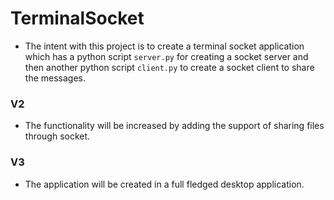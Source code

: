 # TerminalSocket

- The intent with this project is to create a terminal socket application which has a python script `server.py` for creating a socket server and then another python script `client.py` to create a socket client to share the messages.

### V2

- The functionality will be increased by adding the support of sharing files through socket.

### V3

- The application will be created in a full fledged desktop application.